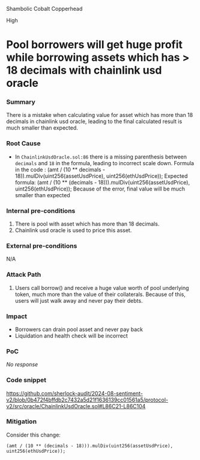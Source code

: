 Shambolic Cobalt Copperhead

High

# Pool borrowers will get huge profit while borrowing assets which has > 18 decimals with chainlink usd oracle

### Summary

There is a mistake when calculating value for asset which has more than 18 decimals in chainlink usd oracle, leading to the final calculated result is much smaller than expected.

### Root Cause

- In `ChainlinkUsdOracle.sol:86` there is a missing parenthesis between `decimals` and `18` in the formula, leading to incorrect scale down.
Formula in the code : (amt / (10 ** decimals - 18)).mulDiv(uint256(assetUsdPrice), uint256(ethUsdPrice));
Expected formula: (amt / (10 ** (decimals - 18))).mulDiv(uint256(assetUsdPrice), uint256(ethUsdPrice));
Because of the error, final value will be much smaller than expected

### Internal pre-conditions

1. There is pool with asset which has more than 18 decimals.
2. Chainlink usd oracle is used to price this asset.


### External pre-conditions

N/A

### Attack Path

1. Users call borrow() and receive a huge value worth of pool underlying token,  much more than the value of their collaterals. Because of this, users will just walk away and never pay their debts.

### Impact

- Borrowers can drain pool asset and never pay back
- Liquidation and health check will be incorrect

### PoC

_No response_

### Code snippet
https://github.com/sherlock-audit/2024-08-sentiment-v2/blob/0b472f4bffdb2c7432a5d21f1636139cc01561a5/protocol-v2/src/oracle/ChainlinkUsdOracle.sol#L86C21-L86C104

### Mitigation

Consider this change:
```solidity
(amt / (10 ** (decimals - 18))).mulDiv(uint256(assetUsdPrice), uint256(ethUsdPrice));
```
